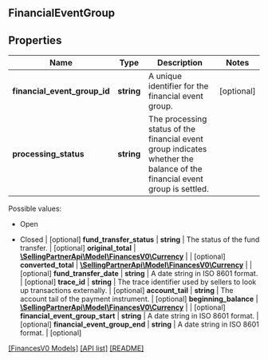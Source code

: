 ## FinancialEventGroup

## Properties

Name | Type | Description | Notes
------------ | ------------- | ------------- | -------------
**financial_event_group_id** | **string** | A unique identifier for the financial event group. | [optional]
**processing_status** | **string** | The processing status of the financial event group indicates whether the balance of the financial event group is settled.

Possible values:

* Open

* Closed | [optional]
**fund_transfer_status** | **string** | The status of the fund transfer. | [optional]
**original_total** | [**\SellingPartnerApi\Model\FinancesV0\Currency**](Currency.md) |  | [optional]
**converted_total** | [**\SellingPartnerApi\Model\FinancesV0\Currency**](Currency.md) |  | [optional]
**fund_transfer_date** | **string** | A date string in ISO 8601 format. | [optional]
**trace_id** | **string** | The trace identifier used by sellers to look up transactions externally. | [optional]
**account_tail** | **string** | The account tail of the payment instrument. | [optional]
**beginning_balance** | [**\SellingPartnerApi\Model\FinancesV0\Currency**](Currency.md) |  | [optional]
**financial_event_group_start** | **string** | A date string in ISO 8601 format. | [optional]
**financial_event_group_end** | **string** | A date string in ISO 8601 format. | [optional]

[[FinancesV0 Models]](../) [[API list]](../../Api) [[README]](../../../README.md)
